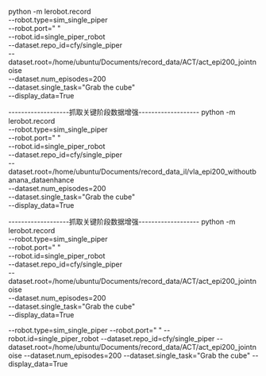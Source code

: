 python -m lerobot.record \
--robot.type=sim_single_piper \
--robot.port=" " \
--robot.id=single_piper_robot \
--dataset.repo_id=cfy/single_piper \
--dataset.root=/home/ubuntu/Documents/record_data/ACT/act_epi200_jointnoise \
--dataset.num_episodes=200 \
--dataset.single_task="Grab the cube" \
--display_data=True


-------------------抓取关键阶段数据增强-------------------
python -m lerobot.record \
--robot.type=sim_single_piper \
--robot.port=" " \
--robot.id=single_piper_robot \
--dataset.repo_id=cfy/single_piper \
--dataset.root=/home/ubuntu/Documents/record_data_il/vla_epi200_withoutbanana_dataenhance \
--dataset.num_episodes=200 \
--dataset.single_task="Grab the cube" \
--display_data=True

-------------------抓取关键阶段数据增强-------------------
python -m lerobot.record \
--robot.type=sim_single_piper \
--robot.port=" " \
--robot.id=single_piper_robot \
--dataset.repo_id=cfy/single_piper \
--dataset.root=/home/ubuntu/Documents/record_data/ACT/act_epi200_jointnoise \
--dataset.num_episodes=200 \
--dataset.single_task="Grab the cube" \
--display_data=True

--robot.type=sim_single_piper 
--robot.port=" " 
--robot.id=single_piper_robot 
--dataset.repo_id=cfy/single_piper 
--dataset.root=/home/ubuntu/Documents/record_data/ACT/act_epi200_jointnoise 
--dataset.num_episodes=200 
--dataset.single_task="Grab the cube" 
--display_data=True